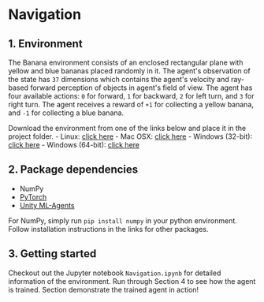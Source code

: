 # Navigation

## 1. Environment

The Banana environment consists of an enclosed rectangular plane with yellow and blue bananas placed randomly in it. The agent's observation of the state has `37` dimensions which contains the agent's velocity and ray-based forward perception of objects in agent's field of view. The agent has four available actions: `0` for forward, `1` for backward, `2` for left turn, and `3` for right turn. The agent receives a reward of `+1` for collecting a yellow banana, and `-1` for collecting a blue banana.

Download the environment from one of the links below and place it in the project folder.
    - Linux: [click here](https://s3-us-west-1.amazonaws.com/udacity-drlnd/P1/Banana/Banana_Linux.zip)
    - Mac OSX: [click here](https://s3-us-west-1.amazonaws.com/udacity-drlnd/P1/Banana/Banana.app.zip)
    - Windows (32-bit): [click here](https://s3-us-west-1.amazonaws.com/udacity-drlnd/P1/Banana/Banana_Windows_x86.zip)
    - Windows (64-bit): [click here](https://s3-us-west-1.amazonaws.com/udacity-drlnd/P1/Banana/Banana_Windows_x86_64.zip)

## 2. Package dependencies

- NumPy
- [PyTorch](https://pytorch.org/)
- [Unity ML-Agents](https://github.com/Unity-Technologies/ml-agents)

For NumPy, simply run `pip install numpy` in your python environment. Follow installation instructions in the links for other packages.

## 3. Getting started

Checkout out the Jupyter notebook `Navigation.ipynb` for detailed information of the environment. Run through Section 4 to see how the agent is trained. Section demonstrate the trained agent in action!

